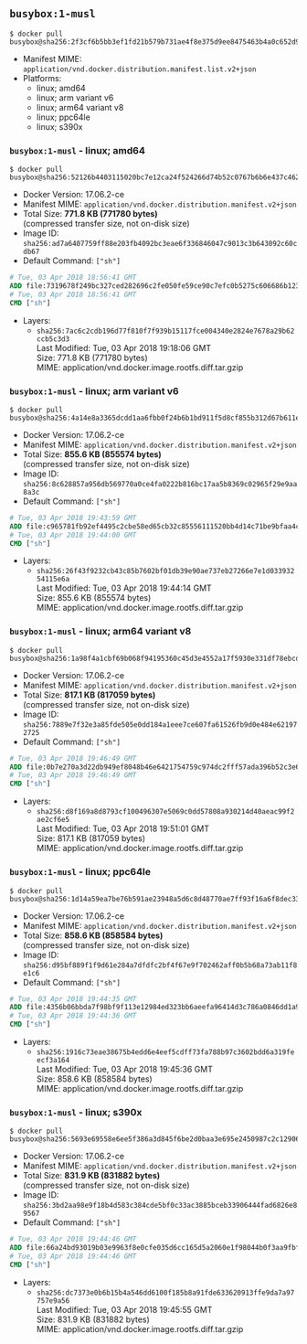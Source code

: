 ## `busybox:1-musl`

```console
$ docker pull busybox@sha256:2f3cf6b5bb3ef1fd21b579b731ae4f8e375d9ee8475463b4a0c652d94824bf1a
```

-	Manifest MIME: `application/vnd.docker.distribution.manifest.list.v2+json`
-	Platforms:
	-	linux; amd64
	-	linux; arm variant v6
	-	linux; arm64 variant v8
	-	linux; ppc64le
	-	linux; s390x

### `busybox:1-musl` - linux; amd64

```console
$ docker pull busybox@sha256:52126b4403115020bc7e12ca24f524266d74b52c0767b6b6e437c462819d2822
```

-	Docker Version: 17.06.2-ce
-	Manifest MIME: `application/vnd.docker.distribution.manifest.v2+json`
-	Total Size: **771.8 KB (771780 bytes)**  
	(compressed transfer size, not on-disk size)
-	Image ID: `sha256:ad7a6407759ff88e203fb4092bc3eae6f336846047c9013c3b643092c60cdb67`
-	Default Command: `["sh"]`

```dockerfile
# Tue, 03 Apr 2018 18:56:41 GMT
ADD file:7319678f249bc327ced282696c2fe050fe59ce90c7efc0b5275c606686b12334 in / 
# Tue, 03 Apr 2018 18:56:41 GMT
CMD ["sh"]
```

-	Layers:
	-	`sha256:7ac6c2cdb196d77f810f7f939b15117fce004340e2824e7678a29b62ccb5c3d3`  
		Last Modified: Tue, 03 Apr 2018 19:18:06 GMT  
		Size: 771.8 KB (771780 bytes)  
		MIME: application/vnd.docker.image.rootfs.diff.tar.gzip

### `busybox:1-musl` - linux; arm variant v6

```console
$ docker pull busybox@sha256:4a14e8a3365dcdd1aa6fbb0f24b6b1bd911f5d8cf855b312d67b611e1ee39a8b
```

-	Docker Version: 17.06.2-ce
-	Manifest MIME: `application/vnd.docker.distribution.manifest.v2+json`
-	Total Size: **855.6 KB (855574 bytes)**  
	(compressed transfer size, not on-disk size)
-	Image ID: `sha256:8c628857a956db569770a0ce4fa0222b816bc17aa5b8369c02965f29e9aa8a3c`
-	Default Command: `["sh"]`

```dockerfile
# Tue, 03 Apr 2018 19:43:59 GMT
ADD file:c965781fb92ef4495c2cbe58ed65cb32c85556111520bb4d14c71be9bfaa4c01 in / 
# Tue, 03 Apr 2018 19:44:00 GMT
CMD ["sh"]
```

-	Layers:
	-	`sha256:26f43f9232cb43c85b7602bf01db39e90ae737eb27266e7e1d03393254115e6a`  
		Last Modified: Tue, 03 Apr 2018 19:44:14 GMT  
		Size: 855.6 KB (855574 bytes)  
		MIME: application/vnd.docker.image.rootfs.diff.tar.gzip

### `busybox:1-musl` - linux; arm64 variant v8

```console
$ docker pull busybox@sha256:1a98f4a1cbf69b068f94195360c45d3e4552a17f5930e331df78ebcdc8e231af
```

-	Docker Version: 17.06.2-ce
-	Manifest MIME: `application/vnd.docker.distribution.manifest.v2+json`
-	Total Size: **817.1 KB (817059 bytes)**  
	(compressed transfer size, not on-disk size)
-	Image ID: `sha256:7889e7f32e3a85fde505e0dd184a1eee7ce607fa61526fb9d0e484e621972725`
-	Default Command: `["sh"]`

```dockerfile
# Tue, 03 Apr 2018 19:46:49 GMT
ADD file:0b7e270a3d22db949ef8048b46e6421754759c974dc2fff57ada396b52c3e6d8 in / 
# Tue, 03 Apr 2018 19:46:49 GMT
CMD ["sh"]
```

-	Layers:
	-	`sha256:d8f169a8d8793cf100496307e5069c0dd57808a930214d40aeac99f2ae2cf6e5`  
		Last Modified: Tue, 03 Apr 2018 19:51:01 GMT  
		Size: 817.1 KB (817059 bytes)  
		MIME: application/vnd.docker.image.rootfs.diff.tar.gzip

### `busybox:1-musl` - linux; ppc64le

```console
$ docker pull busybox@sha256:1d14a59ea7be76b591ae23948a5d6c8d48770ae7ff93f16a6f8dec3329459e3f
```

-	Docker Version: 17.06.2-ce
-	Manifest MIME: `application/vnd.docker.distribution.manifest.v2+json`
-	Total Size: **858.6 KB (858584 bytes)**  
	(compressed transfer size, not on-disk size)
-	Image ID: `sha256:d95bf889f1f9d61e284a7dfdfc2bf4f67e9f702462aff0b5b68a73ab11f8e1c6`
-	Default Command: `["sh"]`

```dockerfile
# Tue, 03 Apr 2018 19:44:35 GMT
ADD file:4356b06bbda7f98bf9f113e12984ed323bb6aeefa96414d3c786a0846dd1a905 in / 
# Tue, 03 Apr 2018 19:44:36 GMT
CMD ["sh"]
```

-	Layers:
	-	`sha256:1916c73eae38675b4edd6e4eef5cdff73fa788b97c3602bdd6a319feecf3a164`  
		Last Modified: Tue, 03 Apr 2018 19:45:36 GMT  
		Size: 858.6 KB (858584 bytes)  
		MIME: application/vnd.docker.image.rootfs.diff.tar.gzip

### `busybox:1-musl` - linux; s390x

```console
$ docker pull busybox@sha256:5693e69558e6ee5f386a3d845f6be2d0baa3e695e2450987c2c12906511d8502
```

-	Docker Version: 17.06.2-ce
-	Manifest MIME: `application/vnd.docker.distribution.manifest.v2+json`
-	Total Size: **831.9 KB (831882 bytes)**  
	(compressed transfer size, not on-disk size)
-	Image ID: `sha256:3bd2aa98e9f18b4d583c384cde5bf0c33ac3885bceb33906444fad6826e89567`
-	Default Command: `["sh"]`

```dockerfile
# Tue, 03 Apr 2018 19:44:46 GMT
ADD file:66a24bd93019b03e9963f8e0cfe035d6cc165d5a2060e1f98044b0f3aa9fbf15 in / 
# Tue, 03 Apr 2018 19:44:46 GMT
CMD ["sh"]
```

-	Layers:
	-	`sha256:dc7373e0b6b15b4a546dd6100f185b8a91fde633620913ffe9da7a97757e9a56`  
		Last Modified: Tue, 03 Apr 2018 19:45:55 GMT  
		Size: 831.9 KB (831882 bytes)  
		MIME: application/vnd.docker.image.rootfs.diff.tar.gzip
